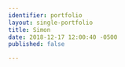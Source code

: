 ```yaml
---
identifier: portfolio
layout: single-portfolio
title: Simon
date: 2018-12-17 12:00:40 -0500
published: false

---
```

